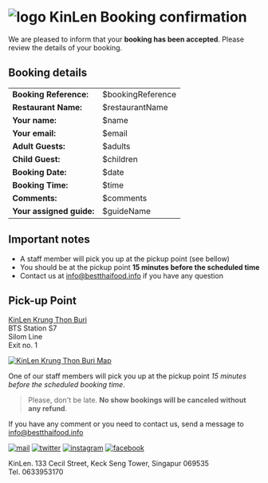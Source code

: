 ![logo]
KinLen Booking confirmation
===========================

We are pleased to inform that your __booking has been accepted__. Please review the details of your booking.

Booking details
---------------

|                          |                   |
|--------------------------|-------------------|
| __Booking Reference:__   | $bookingReference |
| __Restaurant Name:__     | $restaurantName   |
| __Your name:__           | $name             |
| __Your email:__          | $email            |
| __Adult Guests:__        | $adults           |
| __Child Guest:__         | $children         |
| __Booking Date:__        | $date             |
| __Booking Time:__        | $time             |
| __Comments:__            | $comments         |
| __Your assigned guide:__ | $guideName        |

Important notes
---------------

- A staff member will pick you up at the pickup point (see bellow)
- You should be at the pickup point __15 minutes before the scheduled time__
- Contact us at info@bestthaifood.info if you have any question

Pick-up Point
-------------

[KinLen Krung Thon Buri]  
BTS Station S7  
Silom Line  
Exit no. 1

[![KinLen Krung Thon Buri Map]][KinLen Krung Thon Buri]

One of our staff members will pick you up at the pickup point _15 minutes before the scheduled booking time_.

>Please, don't be late. __No show bookings will be canceled without any refund__.

If you have any comment or you need to contact us, send a message to info@bestthaifood.info

[![mail]](mailto:info@bestthaifood.info) [![twitter]](https://twitter.com/kinlen_bkk) [![instagram]](https://instagram.com/kinlen.bkk) [![facebook]](https://facebook.com/kinlen.bkk)

KinLen. 133 Cecil Street, Keck Seng Tower, Singapur 069535  
Tel. 0633953170


[KinLen Krung Thon Buri]: https://www.google.com/maps/place/Kinlen+Krung+Thon+Buri/@13.7212809,100.5021175,19z/data=!4m5!3m4!1s0x30e2994ee0bd4351:0x8834c07c1d9f9cd7!8m2!3d13.7212809!4d100.5026647
[KinLen Krung Thon Buri Map]: https://bestthaifood.info/images/pickup-point-krung-thon-buri.png
[logo]: https://bestthaifood.info/images/newLogo-h100px.png
[mail]: https://bestthaifood.info/images/mail@2x.png
[twitter]: https://bestthaifood.info/images/twitter@2x.png
[instagram]: https://bestthaifood.info/images/instagram@2x.png
[facebook]: https://bestthaifood.info/images/facebook@2x.png
